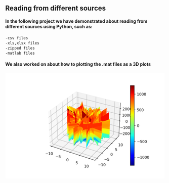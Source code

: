 ## Reading from different sources

#### In the following project we have demonstrated about reading from different sources using Python, such as:
    -csv files
    -xls,xlsx files
    -zipped files
    -matlab files

#### We also worked on about how to plotting the .mat files as a 3D plots

![shape](/reading-data/Data/Ch1/shapes/shape.png)
